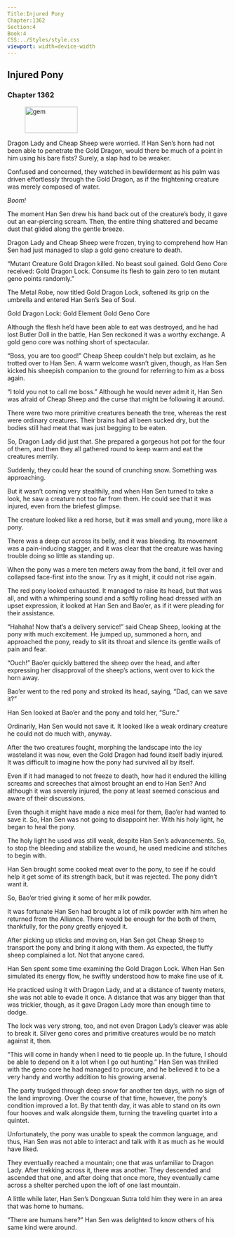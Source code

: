 ```yaml
---
Title:Injured Pony 
Chapter:1362 
Section:4 
Book:4 
CSS:../Styles/style.css 
viewport: width=device-width
---
```

  
## Injured Pony
### Chapter 1362
  
<figure>
	<img src="../Images/gem.gif" alt="gem" id="gem" width="120" height="60" />
</figure>
  

  
Dragon Lady and Cheap Sheep were worried. If Han Sen’s horn had not been able to penetrate the Gold Dragon, would there be much of a point in him using his bare fists? Surely, a slap had to be weaker.

Confused and concerned, they watched in bewilderment as his palm was driven effortlessly through the Gold Dragon, as if the frightening creature was merely composed of water.

*Boom!*

The moment Han Sen drew his hand back out of the creature’s body, it gave out an ear-piercing scream. Then, the entire thing shattered and became dust that glided along the gentle breeze.

Dragon Lady and Cheap Sheep were frozen, trying to comprehend how Han Sen had just managed to slap a gold geno creature to death.

“Mutant Creature Gold Dragon killed. No beast soul gained. Gold Geno Core received: Gold Dragon Lock. Consume its flesh to gain zero to ten mutant geno points randomly.”

The Metal Robe, now titled Gold Dragon Lock, softened its grip on the umbrella and entered Han Sen’s Sea of Soul.

Gold Dragon Lock: Gold Element Gold Geno Core

Although the flesh he’d have been able to eat was destroyed, and he had lost Butler Doll in the battle, Han Sen reckoned it was a worthy exchange. A gold geno core was nothing short of spectacular.

“Boss, you are too good!” Cheap Sheep couldn’t help but exclaim, as he trotted over to Han Sen. A warm welcome wasn’t given, though, as Han Sen kicked his sheepish companion to the ground for referring to him as a boss again.

“I told you not to call me boss.” Although he would never admit it, Han Sen was afraid of Cheap Sheep and the curse that might be following it around.

There were two more primitive creatures beneath the tree, whereas the rest were ordinary creatures. Their brains had all been sucked dry, but the bodies still had meat that was just begging to be eaten.

So, Dragon Lady did just that. She prepared a gorgeous hot pot for the four of them, and then they all gathered round to keep warm and eat the creatures merrily.

Suddenly, they could hear the sound of crunching snow. Something was approaching.

But it wasn’t coming very stealthily, and when Han Sen turned to take a look, he saw a creature not too far from them. He could see that it was injured, even from the briefest glimpse.

The creature looked like a red horse, but it was small and young, more like a pony.

There was a deep cut across its belly, and it was bleeding. Its movement was a pain-inducing stagger, and it was clear that the creature was having trouble doing so little as standing up.

When the pony was a mere ten meters away from the band, it fell over and collapsed face-first into the snow. Try as it might, it could not rise again.

The red pony looked exhausted. It managed to raise its head, but that was all, and with a whimpering sound and a softly rolling head dressed with an upset expression, it looked at Han Sen and Bao’er, as if it were pleading for their assistance.

“Hahaha! Now that’s a delivery service!” said Cheap Sheep, looking at the pony with much excitement. He jumped up, summoned a horn, and approached the pony, ready to slit its throat and silence its gentle wails of pain and fear.

“Ouch!” Bao’er quickly battered the sheep over the head, and after expressing her disapproval of the sheep’s actions, went over to kick the horn away.

Bao’er went to the red pony and stroked its head, saying, “Dad, can we save it?”

Han Sen looked at Bao’er and the pony and told her, “Sure.”

Ordinarily, Han Sen would not save it. It looked like a weak ordinary creature he could not do much with, anyway.

After the two creatures fought, morphing the landscape into the icy wasteland it was now, even the Gold Dragon had found itself badly injured. It was difficult to imagine how the pony had survived all by itself.

Even if it had managed to not freeze to death, how had it endured the killing screams and screeches that almost brought an end to Han Sen? And although it was severely injured, the pony at least seemed conscious and aware of their discussions.

Even though it might have made a nice meal for them, Bao’er had wanted to save it. So, Han Sen was not going to disappoint her. With his holy light, he began to heal the pony.

The holy light he used was still weak, despite Han Sen’s advancements. So, to stop the bleeding and stabilize the wound, he used medicine and stitches to begin with.

Han Sen brought some cooked meat over to the pony, to see if he could help it get some of its strength back, but it was rejected. The pony didn’t want it.

So, Bao’er tried giving it some of her milk powder.

It was fortunate Han Sen had brought a lot of milk powder with him when he returned from the Alliance. There would be enough for the both of them, thankfully, for the pony greatly enjoyed it.

After picking up sticks and moving on, Han Sen got Cheap Sheep to transport the pony and bring it along with them. As expected, the fluffy sheep complained a lot. Not that anyone cared.

Han Sen spent some time examining the Gold Dragon Lock. When Han Sen simulated its energy flow, he swiftly understood how to make fine use of it.

He practiced using it with Dragon Lady, and at a distance of twenty meters, she was not able to evade it once. A distance that was any bigger than that was trickier, though, as it gave Dragon Lady more than enough time to dodge.

The lock was very strong, too, and not even Dragon Lady’s cleaver was able to break it. Silver geno cores and primitive creatures would be no match against it, then.

“This will come in handy when I need to tie people up. In the future, I should be able to depend on it a lot when I go out hunting.” Han Sen was thrilled with the geno core he had managed to procure, and he believed it to be a very handy and worthy addition to his growing arsenal.

The party trudged through deep snow for another ten days, with no sign of the land improving. Over the course of that time, however, the pony’s condition improved a lot. By that tenth day, it was able to stand on its own four hooves and walk alongside them, turning the traveling quartet into a quintet.

Unfortunately, the pony was unable to speak the common language, and thus, Han Sen was not able to interact and talk with it as much as he would have liked.

They eventually reached a mountain; one that was unfamiliar to Dragon Lady. After trekking across it, there was another. They descended and ascended that one, and after doing that once more, they eventually came across a shelter perched upon the loft of one last mountain.

A little while later, Han Sen’s Dongxuan Sutra told him they were in an area that was home to humans.

“There are humans here?” Han Sen was delighted to know others of his same kind were around.